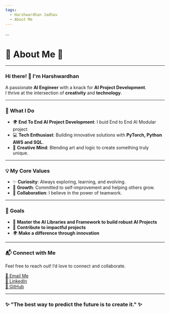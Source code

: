 ```yaml
---
tags:
  - Harshwardhan Jadhav
  - About Me
---
```



...



# 🌟 **About Me** 🌟

---

### Hi there! 👋 I'm Harshwardhan
A passionate **AI Engineer** with a knack for **AI Project Development**.  
I thrive at the intersection of **creativity** and **technology**.

---

### 🚀 **What I Do**
- 🌍 **End To End AI Project Development**: I buid End to End AI Modular project
- 💻 **Tech Enthusiast**: Building innovative solutions with **PyTorch, Python AWS and SQL**.  
- 🎨 **Creative Mind**: Blending art and logic to create something truly unique.  

---

### 💡 **My Core Values**
- ✨ **Curiosity**: Always exploring, learning, and evolving.  
- 🌱 **Growth**: Committed to self-improvement and helping others grow.  
- 🤝 **Collaboration**: I believe in the power of teamwork.  

---

### 🎯 **Goals**
- 🚀 **Master the AI Libraries and Framework to build robust AI Projects**  
- 🌟 **Contribute to impactful projects**  
- 🌍 **Make a difference through innovation**  

---

### 📬 **Connect with Me**
Feel free to reach out! I’d love to connect and collaborate.  

[📧 Email Me](mailto:harshwardhanpj2001@gmail.com)  
[💼 LinkedIn](https://linkedin.com/in/harshwardhanpj)  
[🤖 GitHub](https://github.com/Harshwardhanpjadhav)

---

### ✨ "The best way to predict the future is to create it." ✨  
